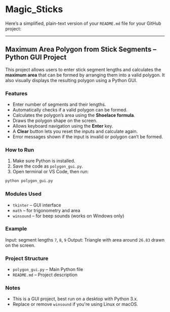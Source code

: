 # Magic_Sticks
Here’s a simplified, plain-text version of your `README.md` file for your GitHub project:

---

## Maximum Area Polygon from Stick Segments – Python GUI Project

This project allows users to enter stick segment lengths and calculates the **maximum area** that can be formed by arranging them into a valid polygon. It also visually displays the resulting polygon using a Python GUI.

### Features

* Enter number of segments and their lengths.
* Automatically checks if a valid polygon can be formed.
* Calculates the polygon’s area using the **Shoelace formula**.
* Draws the polygon shape on the screen.
* Allows keyboard navigation using the **Enter** key.
* A **Clear** button lets you reset the inputs and calculate again.
* Error messages shown if the input is invalid or polygon can’t be formed.

### How to Run

1. Make sure Python is installed.
2. Save the code as `polygon_gui.py`.
3. Open terminal or VS Code, then run:

```bash
python polygon_gui.py
```

### Modules Used

* `tkinter` – GUI interface
* `math` – for trigonometry and area
* `winsound` – for beep sounds (works on Windows only)

### Example

Input: segment lengths `7`, `8`, `9`
Output: Triangle with area around `26.83` drawn on the screen.

### Project Structure

* `polygon_gui.py` – Main Python file
* `README.md` – Project description

### Notes

* This is a GUI project, best run on a desktop with Python 3.x.
* Replace or remove `winsound` if you're using Linux or macOS.
